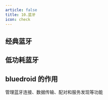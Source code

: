 ```yaml
---
article: false
title: 10.蓝牙
icon: check
---
```


## 经典蓝牙




## 低功耗蓝牙
### 













## bluedroid  的作用
管理蓝牙连接、数据传输、配对和服务发现等功能










